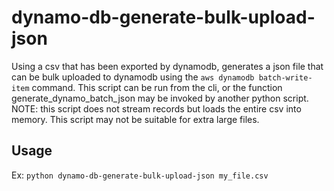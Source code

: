 # dynamo-db-generate-bulk-upload-json
Using a csv that has been exported by dynamodb, generates a json
file that can be bulk uploaded to dynamodb using the `aws dynamodb
batch-write-item` command. This script can be run from the cli, or the
function generate_dynamo_batch_json may be invoked by another python
script. NOTE: this script does not stream records but loads the entire
csv into memory. This script may not be suitable for extra large files.

## Usage

Ex:
`python dynamo-db-generate-bulk-upload-json my_file.csv`
